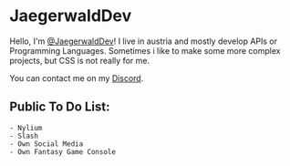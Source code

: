 
# JaegerwaldDev
Hello, I'm [@JaegerwaldDev](https://www.github.com/JaegerwaldDev/)! I live in austria and mostly develop APIs or Programming Languages. Sometimes i like to make some more complex projects, but CSS is not really for me.

You can contact me on my [Discord](https://discordapp.com/users/711944262173982822).

## **Public To Do List:**
```
- Nylium
- Slash
- Own Social Media
- Own Fantasy Game Console
```
